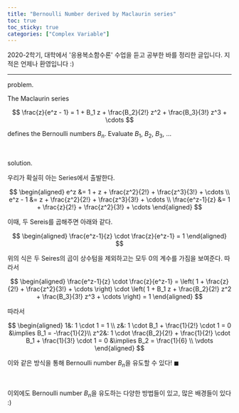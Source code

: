 ```yaml
---
title: "Bernoulli Number derived by Maclaurin series"
toc: true
toc_sticky: true
categories: ["Complex Variable"]
---
```



2020-2학기, 대학에서 '응용복소함수론' 수업을 듣고 공부한 바를 정리한 글입니다. 지적은 언제나 환영입니다 :)

<hr>

<span class="statement-title">problem</span>.<br>

<div class="notice" markdown="1">
The Maclaurin series

$$
\frac{z}{e^z - 1} = 1 + B_1 z + \frac{B_2}{2!} z^2 + \frac{B_3}{3!} z^3 + \cdots
$$

defines the Bernoulli numbers $B_n$. Evaluate $B_1$, $B_2$, $B_3$, ...

</div>

<br>

<span class="statement-title">solution</span>.<br>

<div class="math-statement" markdown="1">
우리가 확실히 아는 Series에서 출발한다.

$$
\begin{aligned}
  e^z &= 1 + z + \frac{z^2}{2!} + \frac{z^3}{3!} + \cdots \\
  e^z - 1 &= z + \frac{z^2}{2!} + \frac{z^3}{3!} + \cdots \\
  \frac{e^z-1}{z} &= 1 + \frac{z}{2!} + \frac{z^2}{3!} + \cdots
\end{aligned}
$$

이때, 두 Sereis를 곱해주면 아래와 같다.

$$
\begin{aligned}
  \frac{e^z-1}{z} \cdot \frac{z}{e^z-1} = 1
\end{aligned}
$$

위의 식은 두 Seires의 곱이 상수텀을 제외하고는 모두 0의 계수를 가짐을 보여준다. 따라서

$$
\begin{aligned}
  \frac{e^z-1}{z} \cdot \frac{z}{e^z-1} = \left( 1 + \frac{z}{2!} + \frac{z^2}{3!} + \cdots \right) \cdot \left( 1 + B_1 z + \frac{B_2}{2!} z^2 + \frac{B_3}{3!} z^3 + \cdots \right) = 1
\end{aligned}
$$

따라서

$$
\begin{aligned}
  1&: 1 \cdot 1 = 1 \\
  z&: 1 \cdot B_1 + \frac{1}{2!} \cdot 1 = 0 &\implies B_1 = -\frac{1}{2}\\
  z^2&: 1 \cdot \frac{B_2}{2!} + \frac{1}{2!} \cdot B_1 + \frac{1}{3!} \cdot 1 = 0 &\implies B_2 = \frac{1}{6} \\
  \vdots
\end{aligned}
$$

이와 같은 방식을 통해 Bernoulli number $B_n$을 유도할 수 있다! $\blacksquare$

</div>

<br>

이외에도 Bernoulli number $B_n$을 유도하는 다양한 방법들이 있고, 많은 배경들이 있다 :)


